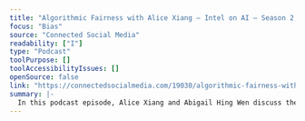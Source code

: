 ```yaml
---
title: "Algorithmic Fairness with Alice Xiang – Intel on AI – Season 2, Episode 12"
focus: "Bias"
source: "Connected Social Media"
readability: ["I"]
type: "Podcast"
toolPurpose: []
toolAccessibilityIssues: []
openSource: false
link: "https://connectedsocialmedia.com/19030/algorithmic-fairness-with-alice-xiang-intel-on-ai-season-2-episode-12/"
summary: |-
  In this podcast episode, Alice Xiang and Abigail Hing Wen discuss the goals of the Partnership on AI, why being able to explain how a model arrived at a specific decision is important for the future of AI adoption, and the proliferation of criminal justice risk assessment tools.
---
```


